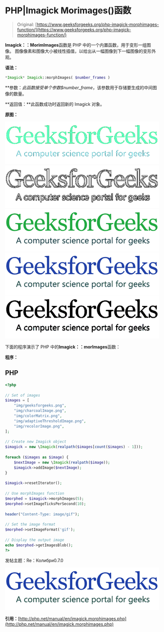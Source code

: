 # PHP|Imagick Morimages()函数

> Original: [https://www.geeksforgeeks.org/php-imagick-morphimages-function/](https://www.geeksforgeeks.org/php-imagick-morphimages-function/)

**Imagick：：MorimImages**函数是 PHP 中的一个内置函数，用于变形一组图像。 图像像素和图像大小被线性插值，以给出从一幅图像到下一幅图像的变形外观。

**语法：**

```php
*Imagick* Imagick::morphImages( $number_frames )
```

**参数：**此函数接受单个参数*$number_frame*，该参数用于存储要生成的中间图像的数量。

**返回值：**此函数成功时返回新的 Imagick 对象。

**原图：**

![](img/88de27cfd5946382de41bc08b810f991.png)![](img/8c7c0b41a02ca0cdc660d21ce252a040.png)![](img/71ac50257e9a2f202d8078667c4a2a51.png)
![](img/d90dce7e32a82ffb1c7af60f3e3a17cd.png)
![](img/5f7032c8f0f923af4be926dabea864cf.png)

下面的程序演示了 PHP 中的**Imagick：：morImages**函数：

**程序：**

## PHP

```php
<?php

// Set of images
$images = [
    "img/geeksforgeeks.png",
    "img/charcoalImage.png",
    "img/colorMatrix.png",
    "img/adaptiveThresholdImage.png",
    "img/recolorImage.png",
];

// Create new Imagick object
$imagick = new \Imagick(realpath($images[count($images) - 1]));

foreach ($images as $image) {
    $nextImage = new \Imagick(realpath($image));
    $imagick->addImage($nextImage);
}

$imagick->resetIterator();

// Use morphImages function
$morphed = $imagick->morphImages(5);
$morphed->setImageTicksPerSecond(10);

header("Content-Type: image/gif");

// Set the image format
$morphed->setImageFormat('gif');

// Display the output image
echo $morphed->getImagesBlob();
?>
```

发帖主题：Re：Колибри0.7.0

![](img/9d46b1709e08abfb509433e8a2006d25.png)

**引用：**[http://php.net/manual/en/imagick.morphimages.php](http://php.net/manual/en/imagick.morphimages.php)